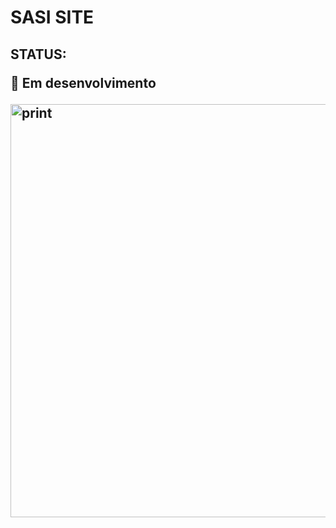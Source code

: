 <h1> SASI SITE </h1>

<h2><h2/>STATUS:
<p>🚧 Em desenvolvimento </p>
<img width="661" alt="print" src="https://user-images.githubusercontent.com/52001215/215501792-1e2c89d3-fdba-496c-9388-129370ec7970.PNG">
